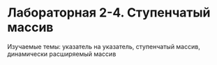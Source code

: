 # Лабораторная 2-4. Ступенчатый массив

Изучаемые темы: указатель на указатель, ступенчатый массив, динамически расширяемый массив

